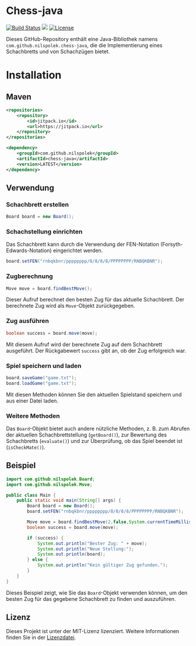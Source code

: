 # Chess-java
[![Build Status](https://drone.webnils.de/api/badges/nilspolek/chess-java/status.svg)](https://drone.webnils.de/nilspolek/chess-java) [![](https://jitpack.io/v/nilspolek/chess-java.svg)](https://jitpack.io/#nilspolek/chess-java) [![License](https://img.shields.io/badge/License-Apache_2.0-blue.svg)](https://opensource.org/licenses/Apache-2.0)

Dieses GitHub-Repository enthält eine Java-Bibliothek namens `com.github.nilspolek.chess-java`, die die Implementierung eines Schachbretts und von Schachzügen bietet.

# Installation
## Maven

```xml
<repositories>
	<repository>
		<id>jitpack.io</id>
 		<url>https://jitpack.io</url>
	</repository>
</repositories>

<dependency>
	<groupId>com.github.nilspolek</groupId>
	<artifactId>chess-java</artifactId>
	<version>LATEST</version>
</dependency>
```

## Verwendung

### Schachbrett erstellen

```java
Board board = new Board();
```

### Schachstellung einrichten

Das Schachbrett kann durch die Verwendung der FEN-Notation (Forsyth-Edwards-Notation) eingerichtet werden.

```java
board.setFEN("rnbqkbnr/pppppppp/8/8/8/8/PPPPPPPP/RNBQKBNR");
```

### Zugberechnung

```java
Move move = board.findBestMove();
```

Dieser Aufruf berechnet den besten Zug für das aktuelle Schachbrett. Der berechnete Zug wird als `Move`-Objekt zurückgegeben.

### Zug ausführen

```java
boolean success = board.move(move);
```

Mit diesem Aufruf wird der berechnete Zug auf dem Schachbrett ausgeführt. Der Rückgabewert `success` gibt an, ob der Zug erfolgreich war.

### Spiel speichern und laden

```java
board.saveGame("game.txt");
board.loadGame("game.txt");
```

Mit diesen Methoden können Sie den aktuellen Spielstand speichern und aus einer Datei laden.

### Weitere Methoden

Das `Board`-Objekt bietet auch andere nützliche Methoden, z. B. zum Abrufen der aktuellen Schachbrettstellung (`getBoard()`), zur Bewertung des Schachbretts (`evaluate()`) und zur Überprüfung, ob das Spiel beendet ist (`isCheckMate()`).

## Beispiel

```java
import com.github.nilspolek.Board;
import com.github.nilspolek.Move;

public class Main {
    public static void main(String[] args) {
        Board board = new Board();
        board.setFEN("rnbqkbnr/pppppppp/8/8/8/8/PPPPPPPP/RNBQKBNR");

        Move move = board.findBestMove(2,false,System.currentTimeMillis()+30_000);
        boolean success = board.move(move);

        if (success) {
            System.out.println("Bester Zug: " + move);
            System.out.println("Neue Stellung:");
            System.out.println(board);
        } else {
            System.out.println("Kein gültiger Zug gefunden.");
        }
    }
}
```

Dieses Beispiel zeigt, wie Sie das `Board`-Objekt verwenden können, um den besten Zug für das gegebene Schachbrett zu finden und auszuführen.

## Lizenz

Dieses Projekt ist unter der MIT-Lizenz lizenziert. Weitere Informationen finden Sie in der [Lizenzdatei](LICENSE).
